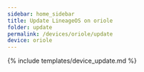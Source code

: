 ```yaml
---
sidebar: home_sidebar
title: Update LineageOS on oriole
folder: update
permalink: /devices/oriole/update
device: oriole
---
```

{% include templates/device_update.md %}
